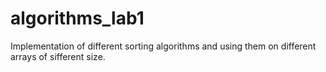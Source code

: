 # algorithms_lab1
Implementation of different sorting algorithms and using them on different arrays of sifferent size.
